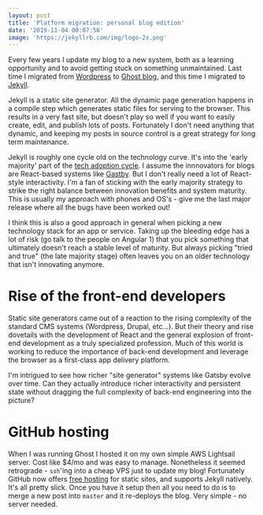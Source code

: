 ```yaml
---
layout: post
title: 'Platform migration: personal blog edition'
date: '2019-11-04 00:07:56'
image: 'https://jekyllrb.com/img/logo-2x.png'
---
```


Every few years I update my blog to a new system, both as a learning opportunity and to avoid getting stuck on something unmaintained. Last time I migrated from [Wordpress](https://wordpress.com) to [Ghost blog](https://ghost.org/), and this time I migrated to [Jekyll](https://jekyllrb.com/).

Jekyll is a static site generator. All the dynamic page generation happens in a compile step which generates static files for serving to the browser. This results in a very fast site, but doesn't play so well if you want to easily create, edit, and publish lots of posts. Fortunately I don't need anything that dynamic, and keeping my posts in source control is a great strategy for long term maintenance. 

Jekyll is roughly one cycle old on the technology curve. It's into the 'early majority' part of the [tech adoption cycle](https://en.wikipedia.org/wiki/Technology_adoption_life_cycle). I assume the innnovators for blogs are React-based systems like [Gastby](https://www.gatsbyjs.org/). But I don't really need a lot of React-style interactivity. I'm a fan of sticking with the early majority strategy to strike the right balance between innovation benefits and system maturity. This is usually my approach with phones and OS's - give me the last major release where all the bugs have been worked out!

I think this is also a good approach in general when picking a new technology stack for an app or service. Taking up the bleeding edge has a lot of risk (go talk to the people on Angular 1) that you pick something that ultimately doesn't reach a stable level of maturity. But always picking "tried and true" (the late majority stage) often leaves you on an older technology that isn't innovating anymore.

# Rise of the front-end developers

Static site generators came out of a reaction to the rising complexity of the standard CMS systems (Wordpress, Drupal, etc...). But their theory and rise dovetails with the development of React and the general explosion of front-end development as a truly specialized profession. Much of this world is working to reduce the importance of back-end development and leverage the browser as a first-class app delivery platform.

I'm intrigued to see how richer "site generator" systems like Gatsby evolve over time. Can they actually introduce richer interactivity and persistent state without dragging the full complexity of back-end engineering into the picture?

# GitHub hosting

When I was running Ghost I hosted it on my own simple AWS Lightsail server. Cost like $4/mo and was easy to manage. Nonetheless it seemed retrograde - `ssh`'ing into a cheap VPS just to update my blog! Fortunately GitHub now offers [free hosting](https://help.github.com/en/github/working-with-github-pages/setting-up-a-github-pages-site-with-jekyll) for static sites, and supports Jekyll natively. It's all pretty slick. Once you have it setup then all you need to do is to merge a new post into `master` and it re-deploys the blog. Very simple - no server needed.



